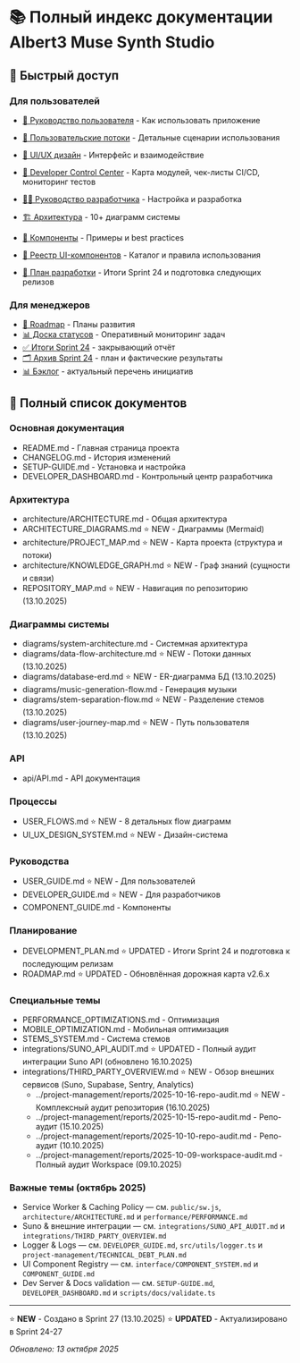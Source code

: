 # 📚 Полный индекс документации Albert3 Muse Synth Studio

## 🎯 Быстрый доступ

### Для пользователей
- [📖 Руководство пользователя](USER_GUIDE.md) - Как использовать приложение
- [🔄 Пользовательские потоки](USER_FLOWS.md) - Детальные сценарии использования
- [🎨 UI/UX дизайн](UI_UX_DESIGN_SYSTEM.md) - Интерфейс и взаимодействие

- [🧭 Developer Control Center](DEVELOPER_DASHBOARD.md) - Карта модулей, чек-листы CI/CD, мониторинг тестов
- [👨‍💻 Руководство разработчика](DEVELOPER_GUIDE.md) - Настройка и разработка
- [🏗️ Архитектура](ARCHITECTURE_DIAGRAMS.md) - 10+ диаграмм системы
- [🧩 Компоненты](COMPONENT_GUIDE.md) - Примеры и best practices
- [🧱 Реестр UI-компонентов](interface/COMPONENT_SYSTEM.md) - Каталог и правила использования
- [🚀 План разработки](DEVELOPMENT_PLAN.md) - Итоги Sprint 24 и подготовка следующих релизов

### Для менеджеров
- [🚀 Roadmap](ROADMAP.md) - Планы развития
- [📊 Доска статусов](../project-management/tasks/STATUS_DASHBOARD.md) - Оперативный мониторинг задач
- [✅ Итоги Sprint 24](../project-management/tasks/current-sprint.md) - закрывающий отчёт
- [🗂️ Архив Sprint 24](../project-management/tasks/sprint-24-plan.md) - план и фактические результаты
- [📊 Бэклог](../project-management/tasks/backlog.md) - актуальный перечень инициатив

## 📑 Полный список документов

### Основная документация
- README.md - Главная страница проекта
- CHANGELOG.md - История изменений
- SETUP-GUIDE.md - Установка и настройка
- DEVELOPER_DASHBOARD.md - Контрольный центр разработчика

### Архитектура
- architecture/ARCHITECTURE.md - Общая архитектура
- ARCHITECTURE_DIAGRAMS.md ⭐ NEW - Диаграммы (Mermaid)
- architecture/PROJECT_MAP.md ⭐ NEW - Карта проекта (структура и потоки)
- architecture/KNOWLEDGE_GRAPH.md ⭐ NEW - Граф знаний (сущности и связи)
- REPOSITORY_MAP.md ⭐ NEW - Навигация по репозиторию (13.10.2025)

### Диаграммы системы
- diagrams/system-architecture.md - Системная архитектура
- diagrams/data-flow-architecture.md ⭐ NEW - Потоки данных (13.10.2025)
- diagrams/database-erd.md ⭐ NEW - ER-диаграмма БД (13.10.2025)
- diagrams/music-generation-flow.md - Генерация музыки
- diagrams/stem-separation-flow.md ⭐ NEW - Разделение стемов (13.10.2025)
- diagrams/user-journey-map.md ⭐ NEW - Путь пользователя (13.10.2025)

### API
- api/API.md - API документация

### Процессы
- USER_FLOWS.md ⭐ NEW - 8 детальных flow диаграмм
- UI_UX_DESIGN_SYSTEM.md ⭐ NEW - Дизайн-система

### Руководства
- USER_GUIDE.md ⭐ NEW - Для пользователей
- DEVELOPER_GUIDE.md ⭐ NEW - Для разработчиков
- COMPONENT_GUIDE.md - Компоненты

### Планирование
- DEVELOPMENT_PLAN.md ⭐ UPDATED - Итоги Sprint 24 и подготовка к последующим релизам
- ROADMAP.md ⭐ UPDATED - Обновлённая дорожная карта v2.6.x

### Специальные темы
- PERFORMANCE_OPTIMIZATIONS.md - Оптимизация
- MOBILE_OPTIMIZATION.md - Мобильная оптимизация
- STEMS_SYSTEM.md - Система стемов
- integrations/SUNO_API_AUDIT.md ⭐ UPDATED - Полный аудит интеграции Suno API (обновлено 16.10.2025)
- integrations/THIRD_PARTY_OVERVIEW.md ⭐ NEW - Обзор внешних сервисов (Suno, Supabase, Sentry, Analytics)
  - ../project-management/reports/2025-10-16-repo-audit.md ⭐ NEW - Комплексный аудит репозитория (16.10.2025)
  - ../project-management/reports/2025-10-15-repo-audit.md - Репо-аудит (15.10.2025)
  - ../project-management/reports/2025-10-10-repo-audit.md - Репо-аудит (10.10.2025)
  - ../project-management/reports/2025-10-09-workspace-audit.md - Полный аудит Workspace (09.10.2025)

### Важные темы (октябрь 2025)
- Service Worker & Caching Policy — см. `public/sw.js`, `architecture/ARCHITECTURE.md` и `performance/PERFORMANCE.md`
- Suno & внешние интеграции — см. `integrations/SUNO_API_AUDIT.md` и `integrations/THIRD_PARTY_OVERVIEW.md`
- Logger & Logs — см. `DEVELOPER_GUIDE.md`, `src/utils/logger.ts` и `project-management/TECHNICAL_DEBT_PLAN.md`
- UI Component Registry — см. `interface/COMPONENT_SYSTEM.md` и `COMPONENT_GUIDE.md`
- Dev Server & Docs validation — см. `SETUP-GUIDE.md`, `DEVELOPER_DASHBOARD.md` и `scripts/docs/validate.ts`

---

⭐ **NEW** - Создано в Sprint 27 (13.10.2025)
⭐ **UPDATED** - Актуализировано в Sprint 24-27

*Обновлено: 13 октября 2025*
